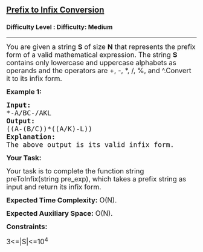 <h2><a href="https://www.geeksforgeeks.org/problems/prefix-to-infix-conversion/1?page=1&difficulty=Medium&status=unsolved,attempted&sortBy=accuracy">Prefix to Infix Conversion</a></h2><h3>Difficulty Level : Difficulty: Medium</h3><hr><div class="problems_problem_content__Xm_eO"><p dir="ltr"><span style="font-size: 18px;">You are given a string <strong>S</strong>&nbsp;of size <strong>N</strong> that represents the prefix form of a valid mathematical expression. The string <strong>S</strong> contains only lowercase and uppercase alphabets as operands and the operators are +, -, *, /, %, and ^.Convert it to its infix form.</span></p>
<p dir="ltr"><strong><span style="font-size: 18px;">Example 1:</span></strong></p>
<pre><strong><span style="font-size: 18px;">Input: </span></strong>
<span style="font-size: 18px;">*-A/BC-/AKL</span>
<strong><span style="font-size: 18px;">Output: </span></strong>
<span style="font-size: 18px;">((A-(B/C))*((A/K)-L))</span>
<strong><span style="font-size: 18px;">Explanation: </span></strong>
<span style="font-size: 18px;">The above output is its valid infix form.
</span></pre>
<p dir="ltr"><strong><span style="font-size: 18px;">Your Task:</span></strong></p>
<p dir="ltr"><span style="font-size: 18px;">Your task is to complete the function string preToInfix(string pre_exp), which takes a prefix string as input and return its infix form.</span></p>
<p dir="ltr"><span style="font-size: 18px;"><strong>Expected Time Complexity:</strong> O(N).</span></p>
<p dir="ltr"><span style="font-size: 18px;"><strong>Expected Auxiliary Space:</strong> O(N).</span></p>
<p dir="ltr"><strong><span style="font-size: 18px;">Constraints:</span></strong></p>
<p dir="ltr"><span style="font-size: 18px;">3&lt;=|S|&lt;=10<sup>4</sup></span></p></div>